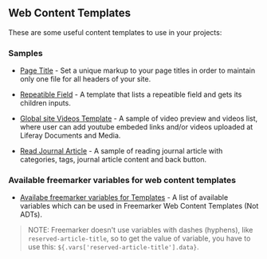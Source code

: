 ## Web Content Templates

These are some useful content templates to use in your projects:

### Samples

* [Page Title](examples/page-title-template.ftl) - Set a unique markup to your page titles in order to maintain only one file for all headers of your site.
* [Repeatible Field](examples/repeatible-field.ftl) - A template that lists a repeatible field and gets its children inputs.

* [Global site Videos Template](examples/global-videos-template/) - A sample of video preview and videos list, where user can add youtube embeded links and/or videos uploaded at Liferay Documents and Media.
* [Read Journal Article](examples/read-journal-article/) - A sample of reading journal article with categories, tags, journal article content and back button.

### Available freemarker variables for web content templates

* [Availabe freemarker variables for Templates](examples/freemarker-webcontent-variables.txt) - A list of available variables which can be used in Freemarker Web Content Templates (Not ADTs).

> NOTE: Freemarker doesn't use variables with dashes (hyphens), like `reserved-article-title`, so to get the value of variable, you have to use this: `${.vars['reserved-article-title'].data}`.

